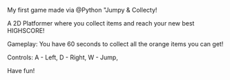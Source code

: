 My first game made via @Python "Jumpy & Collecty! 

A 2D Platformer where you collect items and reach your new best HIGHSCORE!

Gameplay:
You have 60 seconds to collect all the orange items you can get!

Controls:
A - Left,
D - Right,
W - Jump,

Have fun!

